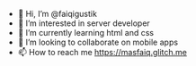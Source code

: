 - 👋 Hi, I’m @faiqigustik
- 👀 I’m interested in server developer
- 🌱 I’m currently learning html and css
- 💞️ I’m looking to collaborate on mobile apps
- 📫 How to reach me https://masfaiq.glitch.me

<!---
faiqigustik/faiqigustik is a ✨ special ✨ repository because its `README.md` (this file) appears on your GitHub profile.
You can click the Preview link to take a look at your changes.
--->

